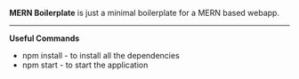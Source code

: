 **MERN Boilerplate** is just a minimal boilerplate for a MERN based webapp.

---
**Useful Commands**
 - npm install - to install all the dependencies 
 - npm start - to start the application  
